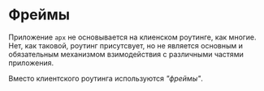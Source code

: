 
Фреймы
======

Приложение `apx` не основывается на клиенском роутинге, как многие.
Нет, как таковой, роутинг присутсвует, но не является основным и обязательным
механизмом взимодействия с различными частями приложения.

Вместо клиентского роутинга используются *"фреймы"*.

 